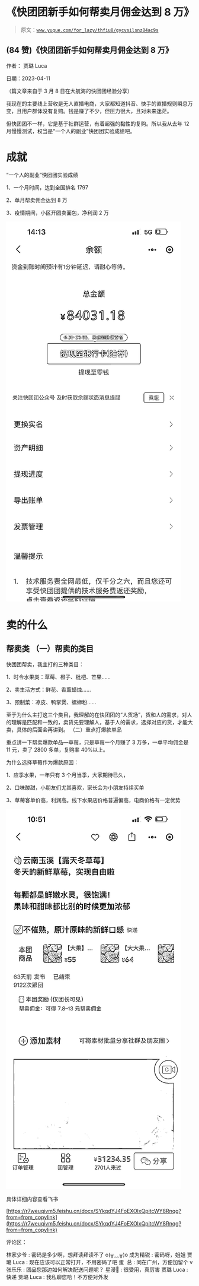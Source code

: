 # 《快团团新手如何帮卖月佣金达到 8 万》

> 原文：[`www.yuque.com/for_lazy/thfiu8/gycvsilsnz84ac9s`](https://www.yuque.com/for_lazy/thfiu8/gycvsilsnz84ac9s)



## (84 赞)《快团团新手如何帮卖月佣金达到 8 万》 

作者： 贾璐 Luca 

日期：2023-04-11 

（篇文章来自于 3 月 8 日在大航海的快团团经验分享） 

我现在的主要线上营收是无人直播电商，大家都知道抖音、快手的直播规则瞬息万变，且用户群体没有复购。钱是赚了不少，但压力很大，且对未来迷茫。 

但快团团不一样，它是基于社群运营，有着超强的黏性的复购。所以我从去年 12 月慢慢测试，权当是“一个人的副业”快团团实验成绩吧。 

# 成就 

“一个人的副业”快团团实验成绩 

1、一个月时间，达到全国排名 1797 

2、单月帮卖佣金达到 8 万 

3、疫情期间，小区开团卖面包，净利润 2 万 

![](img/0c1a3fdbc4af98d080741e5e5e530204.png) 

# 卖的什么 

##   

## 帮卖类 <ne-h3 id="abe14388" data-lake-id="abe14388">（一）帮卖的类目</ne-h3> 

快团团帮卖，我主打的三种类目： 

1、时令水果类：草莓、橙子、枇杷、芒果…… 

2、卖生活方式：鲜花、香薰蜡烛…… 

3、预制菜：凉皮、鸭掌煲、螺蛳粉…… 

至于为什么主打这三个类目，我理解的在快团团的“人货场”，货和人的需求，对人的理解是匹配和一致的，卖货先要理解人，基于人的需求，选择对应的货，才能大卖，具体的后面会再讲到。 <ne-h3 id="26c5b68e" data-lake-id="26c5b68e">（二）重点打爆款单品</ne-h3> 

重点讲一下帮卖爆款单品—草莓，只是草莓一个月赚了 3 万多，一单平均佣金是 11 元，卖了 2800 多单，复购率 40%以上。 

为什么选择草莓作为爆款原因： 

1、应季水果，一年只有 3 个月当季，大家期待已久， 

2、口味酸甜，小朋友们尤其喜欢，家长会为小朋友持续买单 

3、草莓客单价高，利润高。线下水果店价格普遍偏高，电商价格有一定优势 

![](img/6cf91847ccc2413f3845c20fef5d8dbc.png) 

具体详细内容查看飞书 

[https://r7weuqivm5.feishu.cn/docx/SYkqdYJ4FoEXOlxQpitcWY8Rnqg?from=from_copylink](https://r7weuqivm5.feishu.cn/docx/SYkqdYJ4FoEXOlxQpitcWY8Rnqg?from=from_copylink)

评论区： 

林家少爷 : 密码是多少啊，想拜读拜读不了 o(╥﹏╥)o 成为精锐 : 密码呀，姐姐 贾璐 Luca : 现在应该可以正常打开，不用密码了吧 蛋  总 : 同在广州，方便加留个 v 张乐乐 : 团品您那边如何解决配送问题呢？ 星漫🍊 : 很受用，真厉害 贾璐 Luca : 快递 贾璐 Luca : 我私聊您哈！不方便对外发